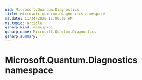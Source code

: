 ```yaml
---
uid: Microsoft.Quantum.Diagnostics
title: Microsoft.Quantum.Diagnostics namespace
ms.date: 11/24/2020 12:00:00 AM
ms.topic: article
qsharp.kind: namespace
qsharp.name: Microsoft.Quantum.Diagnostics
qsharp.summary: ''
---
```


# Microsoft.Quantum.Diagnostics namespace



